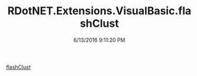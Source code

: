 ﻿---
title: RDotNET.Extensions.VisualBasic.flashClust
date: 6/13/2016 9:11:20 PM
---

[flashClust](T-RDotNET.Extensions.VisualBasic.flashClust.flashClust.html)
